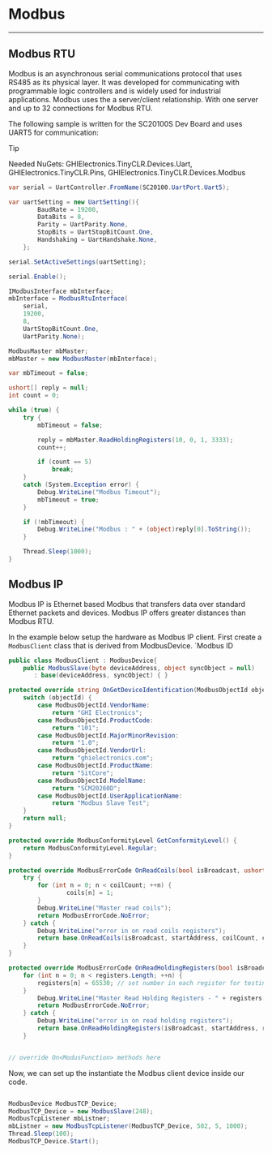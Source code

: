 # Modbus
---

## Modbus RTU

Modbus is an asynchronous serial communications protocol that uses RS485 as its physical layer. It was developed for communicating with programmable logic controllers and is widely used for industrial applications. Modbus uses the a server/client relationship. With one server and up to 32 connections for Modbus RTU.  

The following sample is written for the SC20100S Dev Board and uses UART5 for communication:

>[!Tip]
>Needed NuGets: GHIElectronics.TinyCLR.Devices.Uart, GHIElectronics.TinyCLR.Pins, GHIElectronics.TinyCLR.Devices.Modbus

```cs
var serial = UartController.FromName(SC20100.UartPort.Uart5);

var uartSetting = new UartSetting(){
        BaudRate = 19200,
        DataBits = 8,
        Parity = UartParity.None,
        StopBits = UartStopBitCount.One,
        Handshaking = UartHandshake.None,
    };

serial.SetActiveSettings(uartSetting);

serial.Enable();

IModbusInterface mbInterface;
mbInterface = ModbusRtuInterface(
    serial,
    19200,
    8,
    UartStopBitCount.One,
    UartParity.None);

ModbusMaster mbMaster;
mbMaster = new ModbusMaster(mbInterface);

var mbTimeout = false;

ushort[] reply = null;
int count = 0;

while (true) {
    try {
        mbTimeout = false;

        reply = mbMaster.ReadHoldingRegisters(10, 0, 1, 3333);
        count++;

        if (count == 5)
            break;
    }
    catch (System.Exception error) {
        Debug.WriteLine("Modbus Timeout");
        mbTimeout = true;
    }

    if (!mbTimeout) {
        Debug.WriteLine("Modbus : " + (object)reply[0].ToString());
    }

    Thread.Sleep(1000);
}
```

## Modbus IP
Modbus IP is Ethernet based Modbus that transfers data over standard Ethernet packets and devices. Modbus IP offers greater distances than Modbus RTU.

In the example below setup the hardware as Modbus IP client. First create a `ModbusClient` class that is derived from ModbusDevice. `Modbus ID 

```cs
public class ModbusClient : ModbusDevice{
    public ModbusSlave(byte deviceAddress, object syncObject = null)
       : base(deviceAddress, syncObject) { }

protected override string OnGetDeviceIdentification(ModbusObjectId objectId) {
    switch (objectId) {
        case ModbusObjectId.VendorName:
            return "GHI Electronics";
        case ModbusObjectId.ProductCode:
            return "101";
        case ModbusObjectId.MajorMinorRevision:
            return "1.0";
        case ModbusObjectId.VendorUrl:
            return "ghielectronics.com";
        case ModbusObjectId.ProductName:
            return "SitCore";
        case ModbusObjectId.ModelName:
            return "SCM20260D";
        case ModbusObjectId.UserApplicationName:
            return "Modbus Slave Test";
    }
    return null;
}

protected override ModbusConformityLevel GetConformityLevel() {
    return ModbusConformityLevel.Regular;
}

protected override ModbusErrorCode OnReadCoils(bool isBroadcast, ushort startAddress, ushort coilCount, byte[] coils) {
    try {
        for (int n = 0; n < coilCount; ++n) {
                coils[n] = 1;
        }
        Debug.WriteLine("Master read coils");
        return ModbusErrorCode.NoError;
    } catch {
        Debug.WriteLine("error in on read coils registers");
        return base.OnReadCoils(isBroadcast, startAddress, coilCount, coils);
    }
}

protected override ModbusErrorCode OnReadHoldingRegisters(bool isBroadcast, ushort startAddress, ushort[] registers) {
    for (int n = 0; n < registers.Length; ++n) {
        registers[n] = 65530; // set number in each register for testing               
    }           
        Debug.WriteLine("Master Read Holding Registers - " + registers[0].ToString());
        return ModbusErrorCode.NoError;
    } catch {
        Debug.WriteLine("error in on read holding registers");
        return base.OnReadHoldingRegisters(isBroadcast, startAddress, registers);
    }


// override On<ModusFunction> methods here
```

Now, we can set up the instantiate the Modbus client device inside our code.

```cs

ModbusDevice ModbusTCP_Device;
ModbusTCP_Device = new ModbusSlave(248);
ModbusTcpListener mbListner;
mbListner = new ModbusTcpListener(ModbusTCP_Device, 502, 5, 1000);
Thread.Sleep(100);
ModbusTCP_Device.Start();

```
